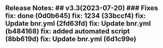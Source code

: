 ## Release Notes: ## v3.3(2023-07-20) ### Fixes fix: done (0d0b645) fix: 1234 (33bccf4) fix: Update bnr.yml (2fd63fd) fix: Update bnr.yml (b484168) fix: added automated script (8bb619d) fix: Update bnr.yml (6d1c99e)
